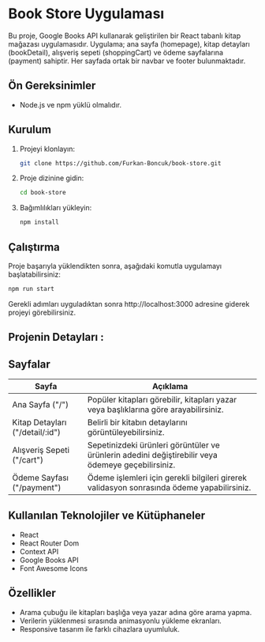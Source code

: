 # Book Store Uygulaması

Bu proje, Google Books API kullanarak geliştirilen bir React tabanlı kitap mağazası uygulamasıdır. 
Uygulama; ana sayfa (homepage), kitap detayları (bookDetail), alışveriş sepeti (shoppingCart) ve ödeme sayfalarına (payment) sahiptir. 
Her sayfada ortak bir navbar ve footer bulunmaktadır.

## Ön Gereksinimler

- Node.js ve npm yüklü olmalıdır.

## Kurulum

1. Projeyi klonlayın:

    ```bash
    git clone https://github.com/Furkan-Boncuk/book-store.git
    ```

2. Proje dizinine gidin:

    ```bash
    cd book-store
    ```

3. Bağımlılıkları yükleyin:

    ```bash
    npm install
    ```

## Çalıştırma

Proje başarıyla yüklendikten sonra, aşağıdaki komutla uygulamayı başlatabilirsiniz:

```bash
npm run start
```
Gerekli adımları uyguladıktan sonra http://localhost:3000 adresine giderek projeyi görebilirsiniz.

## Projenin Detayları :

## Sayfalar

| Sayfa                            | Açıklama                                                                                           |
|----------------------------------|----------------------------------------------------------------------------------------------------|
| Ana Sayfa ("/")                  | Popüler kitapları görebilir, kitapları yazar veya başlıklarına göre arayabilirsiniz.               |
| Kitap Detayları ("/detail/:id")  | Belirli bir kitabın detaylarını görüntüleyebilirsiniz.                                             |
| Alışveriş Sepeti ("/cart")       | Sepetinizdeki ürünleri görüntüler ve ürünlerin adedini değiştirebilir veya ödemeye geçebilirsiniz. |
| Ödeme Sayfası ("/payment")       | Ödeme işlemleri için gerekli bilgileri girerek validasyon sonrasında ödeme yapabilirsiniz.         |

## Kullanılan Teknolojiler ve Kütüphaneler

- React
- React Router Dom
- Context API
- Google Books API
- Font Awesome Icons

## Özellikler

- Arama çubuğu ile kitapları başlığa veya yazar adına göre arama yapma.
- Verilerin yüklenmesi sırasında animasyonlu yükleme ekranları.
- Responsive tasarım ile farklı cihazlara uyumluluk.



